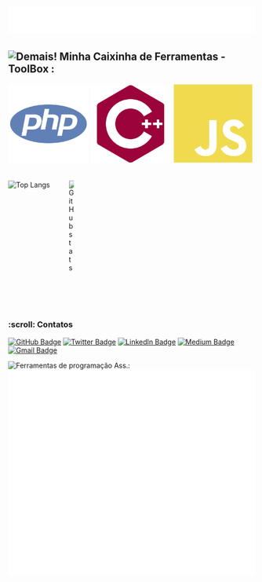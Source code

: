 # [<img src="reinaldo-deprera.svg" alt="Reinaldo Deprera" />](https://github.com/rdeprera/rdeprera#contatos)

## <img src="https://cdn.rawgit.com/sindresorhus/awesome/d7305f38d29fed78fa85652e3a63e154dd8e8829/media/badge.svg" alt="Demais!" style="text-align: left" /> Minha Caixinha de Ferramentas - ToolBox :
<div style="width:100%; margin:0 auto; text align: center;">
<img src="https://raw.githubusercontent.com/devicons/devicon/7a4ca8aa871d6dca81691e018d31eed89cb70a76/icons/php/php-plain.svg" width="32.48%" alt="PHP logo" />
<img src="https://raw.githubusercontent.com/devicons/devicon/7a4ca8aa871d6dca81691e018d31eed89cb70a76/icons/cplusplus/cplusplus-plain.svg" width="32.48%"  alt="C++ logo" />
<img src="https://raw.githubusercontent.com/devicons/devicon/7a4ca8aa871d6dca81691e018d31eed89cb70a76/icons/javascript/javascript-plain.svg" width="32.48%" alt="Javascript logo" />
</div>
<br clear="left" />
 <div style="display: grid;grid-template-columns: 0.25fr 10px 0.75fr;grid-template-rows: auto 20px auto 20px auto 20px auto;">
  <div style="float:left; display:inline" >

![Top Langs](https://github-readme-stats.vercel.app/api/top-langs/?username=rdeprera&theme=tokyonight)

  </div>
  <div  style="float:left; display:inline">
  
![GitHub stats](https://github-readme-stats.vercel.app/api?username=rdeprera&show_icons=true&theme=tokyonight)
    
  </div>
</div> 

<!--
Algumas estatísticas
https://github-readme-stats.vercel.app/api?username=CharalambosIoannou&show_icons=true&theme=tokyonight
-->

<h3 id="contatos"> :scroll: Contatos</h2>

[![GitHub Badge](https://img.shields.io/badge/GitHub-100000?style=for-the-badge&logo=github&logoColor=white)](https://github.com/rdeprera)
[![Twitter Badge](https://img.shields.io/badge/Twitter-1DA1F2?style=for-the-badge&logo=twitter&logoColor=white)](https://twitter.com/reinaldo.deprera)
[![LinkedIn Badge](https://img.shields.io/badge/LinkedIn-0077B5?style=for-the-badge&logo=linkedin&logoColor=white)](https://www.linkedin.com/in/reinaldo-deprera-9b947348/)
[![Medium Badge](https://img.shields.io/badge/-@rdeprera-Medium?style=for-the-badge&logo=Medium&link=https://medium.com/@rdeprera)](https://medium.com/@rdeprera)
[![Gmail Badge](https://img.shields.io/badge/GMail-c14438?style=for-the-badge&logo=Gmail&logoColor=white&link=mailto:rdeprera@gmail.com)](mailto:rdeprera@gmail.com)


<img src="https://raw.githubusercontent.com/andreasbm/readme/master/assets/lines/rainbow.png" alt="Ferramentas de programação" />
Ass.: <em><img src="assinatura.svg" alt="Reinaldo Deprera"></em>
